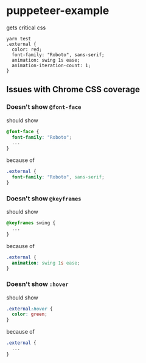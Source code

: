 # puppeteer-example

gets critical css

```
yarn test
.external {
  color: red;
  font-family: "Roboto", sans-serif;
  animation: swing 1s ease;
  animation-iteration-count: 1;
}
```

## Issues with Chrome CSS coverage

### Doesn't show `@font-face`

should show

```css
@font-face {
  font-family: "Roboto";
  ...
}
```

because of

```css
.external {
  font-family: "Roboto", sans-serif;
}
```

### Doesn't show `@keyframes`

should show

```css
@keyframes swing {
  ...
}
```

because of

```css
.external {
  animation: swing 1s ease;
}
```

### Doesn't show `:hover`

should show

```css
.external:hover {
  color: green;
}
```

because of

```css
.external {
  ...
}
```
